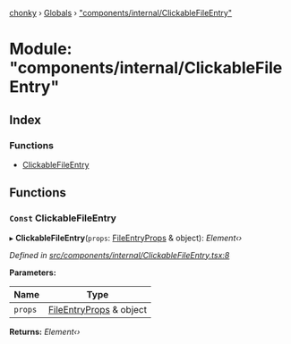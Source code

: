 [chonky](../README.md) › [Globals](../globals.md) › ["components/internal/ClickableFileEntry"](_components_internal_clickablefileentry_.md)

# Module: "components/internal/ClickableFileEntry"

## Index

### Functions

* [ClickableFileEntry](_components_internal_clickablefileentry_.md#const-clickablefileentry)

## Functions

### `Const` ClickableFileEntry

▸ **ClickableFileEntry**(`props`: [FileEntryProps](../interfaces/_components_internal_basefileentry_.fileentryprops.md) & object): *Element‹›*

*Defined in [src/components/internal/ClickableFileEntry.tsx:8](https://github.com/TimboKZ/Chonky/blob/eb6f214/src/components/internal/ClickableFileEntry.tsx#L8)*

**Parameters:**

Name | Type |
------ | ------ |
`props` | [FileEntryProps](../interfaces/_components_internal_basefileentry_.fileentryprops.md) & object |

**Returns:** *Element‹›*
